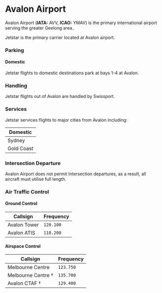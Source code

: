 # Avalon Airport
Avalon Airport (**IATA:** AVV, **ICAO:** YMAV) is the primary international airport serving the greater Geelong area..

Jetstar is the primary carrier located at Avalon airport.

### Parking

#### Domestic
Jetstar flights to domestic destinations park at bays 1-4 at Avalon.

### Handling
Jetstar flights out of Avalon are handled by Swissport.

### Services
Jetstar services flights to major cities from Avalon including:

|  Domestic  |
| ---------- |
| Sydney     |
| Gold Coast |

### Intersection Departure
Avalon Airport does not permit Intersection departures, as a result, all aircraft must utilise full length.

### Air Traffic Control

#### Ground Control
| Callsign | Frequency |
| -------- | --------- |
| Avalon Tower | `120.100` |
| Avalon ATIS | `118.200` |

#### Airspace Control
| Callsign | Frequency |
| -------- | --------- |
| Melbourne Centre | `123.750` |
| Melbourne Centre † | `135.700` |
| Avalon CTAF † | `129.400` |